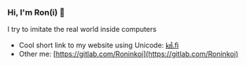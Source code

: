 ### Hi, I'm Ron(i) 🐉

I try to imitate the real world inside computers

- Cool short link to my website using Unicode: [㎦.ﬁ](㎦.ﬁ)
- Other me: [https://gitlab.com/Roninkoi](https://gitlab.com/Roninkoi)

<!--
**Roninkoi/Roninkoi** is a ✨ _special_ ✨ repository because its `README.md` (this file) appears on your GitHub profile.

Here are some ideas to get you started:

- 🔭 I’m currently working on ...
- 🌱 I’m currently learning ...
- 👯 I’m looking to collaborate on ...
- 🤔 I’m looking for help with ...
- 💬 Ask me about ...
- 📫 How to reach me: ...
- 😄 Pronouns: ...
- ⚡ Fun fact: ...
-->
